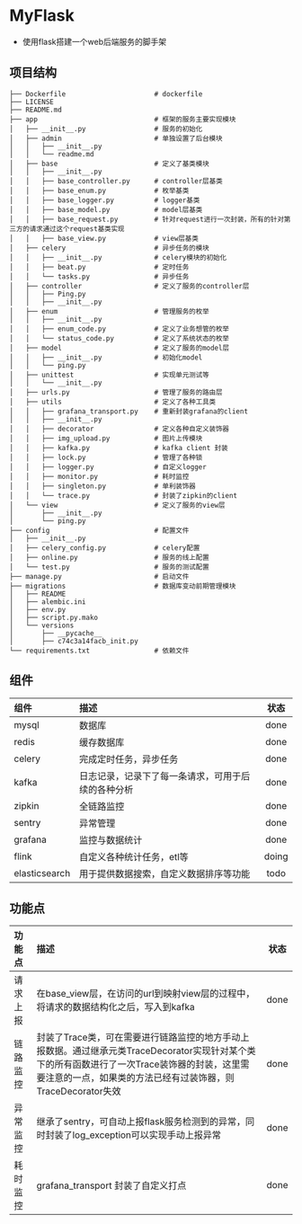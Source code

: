 # MyFlask
- 使用flask搭建一个web后端服务的脚手架

## 项目结构
```
├── Dockerfile                      # dockerfile
├── LICENSE
├── README.md
├── app                             # 框架的服务主要实现模块
│   ├── __init__.py                 # 服务的初始化
│   ├── admin                       # 单独设置了后台模块
│   │   ├── __init__.py
│   │   └── readme.md
│   ├── base                        # 定义了基类模块
│   │   ├── __init__.py
│   │   ├── base_controller.py      # controller层基类 
│   │   ├── base_enum.py            # 枚举基类
│   │   ├── base_logger.py          # logger基类
│   │   ├── base_model.py           # model层基类
│   │   ├── base_request.py         # 针对request进行一次封装，所有的针对第三方的请求通过这个request基类实现
│   │   ├── base_view.py            # view层基类
│   ├── celery                      # 异步任务的模块
│   │   ├── __init__.py             # celery模块的初始化
│   │   ├── beat.py                 # 定时任务
│   │   └── tasks.py                # 异步任务
│   ├── controller                  # 定义了服务的controller层
│   │   ├── Ping.py
│   │   ├── __init__.py
│   ├── enum                        # 管理服务的枚举
│   │   ├── __init__.py
│   │   ├── enum_code.py            # 定义了业务想管的枚举
│   │   └── status_code.py          # 定义了系统状态的枚举
│   ├── model                       # 定义了服务的model层
│   │   ├── __init__.py             # 初始化model
│   │   └── ping.py
│   ├── unittest                    # 实现单元测试等
│   │   └── __init__.py
│   ├── urls.py                     # 管理了服务的路由层
│   ├── utils                       # 定义了各种工具类
│   │   ├── grafana_transport.py    # 重新封装grafana的client
│   │   ├── __init__.py             
│   │   ├── decorator               # 定义各种自定义装饰器
│   │   ├── img_upload.py           # 图片上传模块
│   │   ├── kafka.py                # kafka client 封装
│   │   ├── lock.py                 # 管理了各种锁
│   │   ├── logger.py               # 自定义logger
│   │   ├── monitor.py              # 耗时监控
│   │   ├── singleton.py            # 单利装饰器
│   │   └── trace.py                # 封装了zipkin的client
│   └── view                        # 定义了服务的view层
│       ├── __init__.py
│       └── ping.py
├── config                          # 配置文件
│   ├── __init__.py
│   ├── celery_config.py            # celery配置
│   ├── online.py                   # 服务的线上配置
│   └── test.py                     # 服务的测试配置
├── manage.py                       # 启动文件
├── migrations                      # 数据库变动前期管理模块
│   ├── README
│   ├── alembic.ini
│   ├── env.py
│   ├── script.py.mako
│   └── versions
│       ├── __pycache__
│       ├── c74c3a14facb_init.py
└── requirements.txt                # 依赖文件

```
## 组件
| 组件       | 描述   |  状态  |
| :--------  | :-----  | :----:  |
| mysql | 数据库 |done|
| redis | 缓存数据库 |done|
| celery | 完成定时任务，异步任务 |done|
| kafka | 日志记录，记录下了每一条请求，可用于后续的各种分析 |done|
| zipkin | 全链路监控 |done|
| sentry | 异常管理 |done|
| grafana | 监控与数据统计 |done|
| flink | 自定义各种统计任务，etl等 |doing|
| elasticsearch | 用于提供数据搜索，自定义数据排序等功能 |todo|

## 功能点
| 功能点       | 描述   |  状态  |
| :--------  | :-----  | :----:  |
| 请求上报 | 在base_view层，在访问的url到映射view层的过程中，将请求的数据结构化之后，写入到kafka |done|
| 链路监控 | 封装了Trace类，可在需要进行链路监控的地方手动上报数据。通过继承元类TraceDecorator实现针对某个类下的所有函数进行了一次Trace装饰器的封装，这里需要注意的一点，如果类的方法已经有过装饰器，则TraceDecorator失效 |done|
| 异常监控 | 继承了sentry，可自动上报flask服务检测到的异常，同时封装了log_exception可以实现手动上报异常 |done|
| 耗时监控 | grafana_transport 封装了自定义打点 |done|
